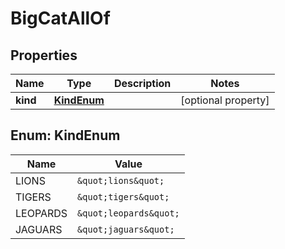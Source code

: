 

# BigCatAllOf


## Properties

Name | Type | Description | Notes
------------ | ------------- | ------------- | -------------
**kind** | [**KindEnum**](#KindEnum) |  |  [optional property]



## Enum: KindEnum

Name | Value
---- | -----
LIONS | `&quot;lions&quot;`
TIGERS | `&quot;tigers&quot;`
LEOPARDS | `&quot;leopards&quot;`
JAGUARS | `&quot;jaguars&quot;`





